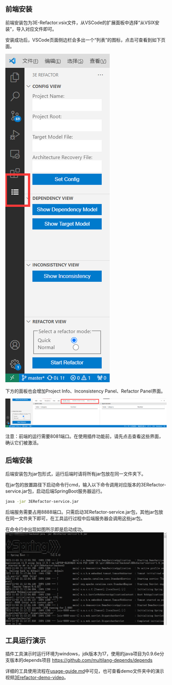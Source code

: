 ## 前端安装
前端安装包为3E-Refactor.vsix文件，从VSCode的扩展面板中选择“从VSIX安装”，导入对应文件即可。

安装成功后，VSCode页面侧边栏会多出一个“列表”的图标，点击可查看到如下页面。

![Alt text](fig/frontend-sidebar.png)

下方的面板也会增加Project Info、Inconsistency Panel、Refactor Panel界面。

![Alt text](fig/frontend-panel.png)

注意：前端的运行需要8081端口。在使用插件功能前，请先点击查看这些界面，确认它们被激活。

## 后端安装
后端安装包为jar包形式，运行后端时请将所有jar包放在同一文件夹下。

在jar包的放置路径下启动命令行cmd，输入以下命令调用对应版本的3ERefactor-service.jar包，启动后端SpringBoot服务器运行。
```bash
java -jar 3ERefactor-service.jar
```
后端服务需要占用8888端口。只需启动3ERefactor-service.jar包，其他jar包放在同一文件夹下即可，在工具运行过程中后端服务器会调用这些jar包。

在命令行中出现如图所示即是启动成功。
![Alt text](fig/backend-running.png)

## 工具运行演示
插件工具演示时运行环境为windows，jdk版本为17，使用的java项目为0.9.6e分支版本的depends项目
https://github.com/multilang-depends/depends

详细的工具使用流程在[usage-guide.md](./usage-guide.md)中可见，也可查看demo文件夹中的演示视频[3Erefactor-demo-video](../demo/3Erefactor-demo-video.mp4)。
